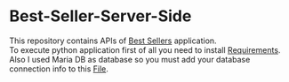 # Best-Seller-Server-Side

This repository contains APIs of [Best Sellers](https://github.com/SinaSoheili/Best_Sellers) application.<br>
To execute python application first of all you need to install [Requirements](https://github.com/SinaSoheili/Best-Seller-Server-Side/blob/main/requirements.txt).<br>
Also I used Maria DB as database so you must add your database connection info to this [File](https://github.com/SinaSoheili/Best-Seller-Server-Side/blob/main/database_config_sample.py).
